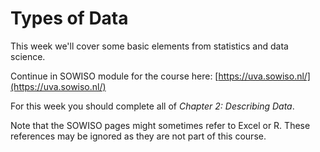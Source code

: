 
# Types of Data

This week we'll cover some basic elements from statistics and data science.

Continue in SOWISO module for the course here: [https://uva.sowiso.nl/](https://uva.sowiso.nl/)

For this week you should complete all of *Chapter 2: Describing Data*.

Note that the SOWISO pages might sometimes refer to Excel or R. These references may be ignored as they are not part of this course. 
